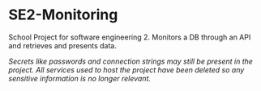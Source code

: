 # SE2-Monitoring
School Project for software engineering 2. Monitors a DB through an API and retrieves and presents data.




*Secrets like passwords and connection strings may still be present in the project. All services used to host the project have been deleted so any sensitive information is no longer relevant.*
